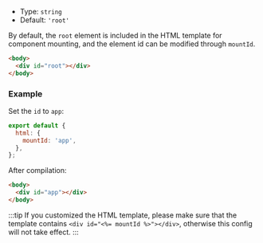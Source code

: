 - Type: `string`
- Default: `'root'`

By default, the `root` element is included in the HTML template for component mounting, and the element id can be modified through `mountId`.

```html
<body>
  <div id="root"></div>
</body>
```

### Example

Set the `id` to `app`:

```js
export default {
  html: {
    mountId: 'app',
  },
};
```

After compilation:

```html
<body>
  <div id="app"></div>
</body>
```

:::tip
If you customized the HTML template, please make sure that the template contains `<div id="<%= mountId %>"></div>`, otherwise this config will not take effect.
:::
